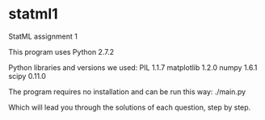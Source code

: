 statml1
=======

StatML assignment 1

This program uses Python 2.7.2

Python libraries and versions we used:
PIL            1.1.7
matplotlib     1.2.0
numpy          1.6.1
scipy          0.11.0

The program requires no installation and can be run this way:
./main.py

Which will lead you through the solutions of each question,
step by step.
